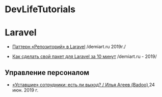 # DevLifeTutorials


# Laravel
- [Паттерн «Репозиторий» в Laravel](https://laravel.demiart.ru/repository-design-pattern/) /demiart.ru 2019г./

- [Как сделать свой пакет для Laravel за 10 минут](https://laravel.demiart.ru/build-your-own-laravel-package-in-10-minutes/) /demiart.ru - 2019/

## Управление персоналом
* [«Уставшие» сотрудники: есть ли выход? / Илья Агеев (Badoo) ](https://www.youtube.com/watch?v=9aLUe44dSvY) 24 июн. 2019 г.